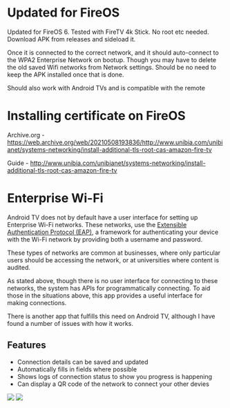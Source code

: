 # Updated for FireOS
Updated for FireOS 6. Tested with FireTV 4k Stick. No root etc needed. Download APK from releases and sideload it.

Once it is connected to the correct network, and it should auto-connect to the WPA2 Enterprise Network on bootup. Though you may have to delete the old saved Wifi networks from Network settings. Should be no need to keep the APK installed once that is done.

Should also work with Android TVs and is compatible with the remote

# Installing certificate on FireOS

Archive.org - https://web.archive.org/web/20210508193836/http://www.unibia.com/unibianet/systems-networking/install-additional-tls-root-cas-amazon-fire-tv

Guide - http://www.unibia.com/unibianet/systems-networking/install-additional-tls-root-cas-amazon-fire-tv

# Enterprise Wi-Fi
Android TV does not by default have a user interface for setting up Enterprise Wi-Fi networks. These networks, use the [Extensible Authentication Protocol (EAP)](https://en.wikipedia.org/wiki/Extensible_Authentication_Protocol), a framework for authenticating your device with the Wi-Fi network by providing both a username and password.

These types of networks are common at businesses, where only particular users should be accessing the network, or at universities where content is audited.

As stated above, though there is no user interface for connecting to these networks, the system has APIs for programmatically connecting. To aid those in the situations above, this app provides a useful interface for making connections.

There is another app that fulfills this need on Android TV, although I have found a number of issues with how it works.

## Features
* Connection details can be saved and updated
* Automatically fills in fields where possible
* Shows logs of connection status to show you progress is happening
* Can display a QR code of the network to connect your other devies

<img src='https://github.com/ITVlab/Enterprise-Wi-Fi/blob/master/promo/device-2016-09-07-012808.png?raw=true' />

<img src='https://github.com/ITVlab/Enterprise-Wi-Fi/blob/master/promo/device-2016-09-07-012756.png?raw=true' />
